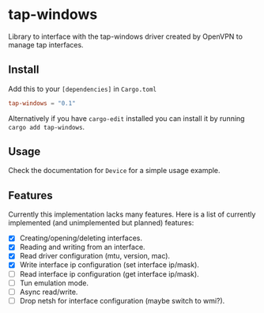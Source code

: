 # tap-windows
Library to interface with the tap-windows driver created by OpenVPN to manage tap interfaces.

## Install
Add this to your `[dependencies]` in `Cargo.toml`
```toml
tap-windows = "0.1"
```
Alternatively if you have `cargo-edit` installed you can install it by running `cargo add tap-windows`.

## Usage
Check the documentation for `Device` for a simple usage example.

## Features
Currently this implementation lacks many features. Here is a list of currently implemented (and unimplemented but planned) features:
- [x] Creating/opening/deleting interfaces.
- [x] Reading and writing from an interface.
- [x] Read driver configuration (mtu, version, mac).
- [x] Write interface ip configuration (set interface ip/mask).
- [ ] Read interface ip configuration (get interface ip/mask).
- [ ] Tun emulation mode.
- [ ] Async read/write.
- [ ] Drop netsh for interface configuration (maybe switch to wmi?).